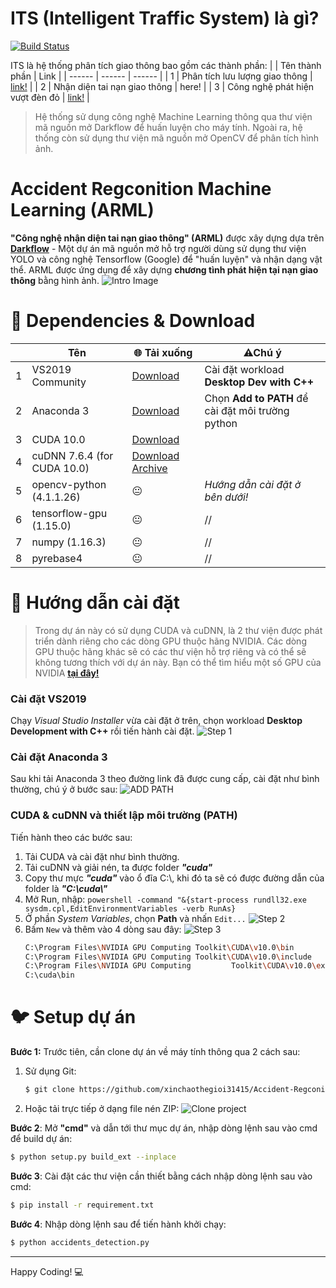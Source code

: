 # ITS (Intelligent Traffic System) là gì?
[![Build Status](https://travis-ci.org/joemccann/dillinger.svg?branch=master)](/)

ITS là hệ thống phân tích giao thông bao gồm các thành phần:
|  | Tên thành phần | Link |
| ------ | ------ | ------ |
| 1 | Phân tích lưu lượng giao thông | [link!](https://github.com/xinchaothegioi31415/ITS-Traffic-Capacity-Analyzation) |
| 2 | Nhận diện tai nạn giao thông | here! |
| 3 | Công nghệ phát hiện vượt đèn đỏ | [link!](https://github.com/xinchaothegioi31415/Red-Light-Detection) |

>Hệ thống sử dụng công nghệ Machine Learning thông qua thư viện mã nguồn mở Darkflow để huấn luyện cho máy tính.
>Ngoài ra, hệ thống còn sử dụng thư viện mã nguồn mở OpenCV để phân tích hình ảnh.

# Accident Regconition Machine Learning (ARML)
**"Công nghệ nhận diện tai nạn giao thông" (ARML)** được xây dựng dựa trên **[Darkflow](https://github.com/thtrieu/darkflow)** - Một dự án mã nguồn mở hỗ trợ người dùng sử dụng thư viện YOLO và công nghệ Tensorflow (Google) để "huấn luyện" và nhận dạng vật thể.
ARML được ứng dụng để xây dựng **chương tình phát hiện tại nạn giao thông** bằng hình ảnh.
![Intro Image](/images/intro.gif "Accident Regconition Machine Learning (ARML)")
# 🤖 Dependencies & Download
| | Tên | 🌐 Tải xuống | ⚠Chú ý|
|-|-|-|-|
|1|VS2019 Community|[Download](https://visualstudio.microsoft.com/vs/community/)|Cài đặt workload **Desktop Dev with C++**|
|2|Anaconda 3|[Download](https://repo.anaconda.com/archive/)|Chọn **Add to PATH** để cài đặt môi trường python|
|3|CUDA 10.0|[Download](https://developer.nvidia.com/cuda-10.0-download-archive)||
|4|cuDNN 7.6.4 (for CUDA 10.0)|[Download](https://developer.nvidia.com/compute/machine-learning/cudnn/secure/7.6.4.38/Production/10.0_20190923/cudnn-10.0-windows10-x64-v7.6.4.38.zip) [Archive](https://developer.nvidia.com/rdp/cudnn-archive)|
|5|opencv-python (4.1.1.26)|😐|*Hướng dẫn cài đặt ở bên dưới!*|
|6|tensorflow-gpu (1.15.0)|😐|//|
|7|numpy (1.16.3)|😐|//|
|8|pyrebase4|😐|//|
# 🦉 Hướng dẫn cài đặt 
>Trong dự án này có sử dụng CUDA và cuDNN, là 2 thư viện được phát triển dành riêng cho các dòng GPU thuộc hãng NVIDIA. Các dòng GPU thuộc hãng khác sẽ có các thư viện hỗ trợ riêng và có thể sẽ không tương thích với dự án này. Bạn có thể tìm hiểu một số GPU của NVIDIA **[tại đây!](https://en.wikipedia.org/wiki/List_of_Nvidia_graphics_processing_units)**
### Cài đặt VS2019
Chạy *Visual Studio Installer* vừa cài đặt ở trên, chọn workload **Desktop Development with C++** rồi tiến hành cài đặt.
![Step 1](/images/1.png "Cài đặt VS2019")
### Cài đặt Anaconda 3
Sau khi tải Anaconda 3 theo đường link đã được cung cấp, cài đặt như bình thường, chú ý ở bước sau:
![ADD PATH](/images/4.png "ADD PATH")
### CUDA & cuDNN và thiết lập môi trường (PATH)
Tiến hành theo các bước sau:
1. Tải CUDA và cài đặt như bình thường.
2. Tải cuDNN và giải nén, ta được folder ***"cuda"***
3. Copy thư mực ***"cuda"*** vào ổ đĩa C:\\, khi đó ta sẽ có được đường dẫn của folder là ***"C:\\cuda\\"***
4. Mở Run, nhập: `powershell -command "&{start-process rundll32.exe sysdm.cpl,EditEnvironmentVariables -verb RunAs}
`
5. Ở phần *System Variables*, chọn **Path** và nhấn `Edit...`
![Step 2](/images/2.png "Step 2")
6. Bấm `New` và thêm vào 4 dòng sau đây:
![Step 3](/images/3.png "Step 3")
    ```sh
    C:\Program Files\NVIDIA GPU Computing Toolkit\CUDA\v10.0\bin
    C:\Program Files\NVIDIA GPU Computing Toolkit\CUDA\v10.0\include
    C:\Program Files\NVIDIA GPU Computing         Toolkit\CUDA\v10.0\extras\CUPTI\libx64
    C:\cuda\bin
    ```

# 🐦 Setup dự án
**Bước 1:** Trước tiên, cần clone dự án về máy tính thông qua 2 cách sau:
1. Sử dụng Git:
    ```sh
    $ git clone https://github.com/xinchaothegioi31415/Accident-Regconition-ML.git
    ```
2. Hoặc tải trực tiếp ở dạng file nén ZIP:
    ![Clone project](/images/5.png "Clone project as ZIP")

**Bước 2**: Mở **"cmd"** và dẫn tới thư mục dự án, nhập dòng lệnh sau vào cmd để build dự án:
```sh
$ python setup.py build_ext --inplace
```

**Bước 3**: Cài đặt các thư viện cần thiết bằng cách nhập dòng lệnh sau vào cmd:
```sh
$ pip install -r requirement.txt
```

**Bước 4**: Nhập dòng lệnh sau để tiến hành khởi chạy:
```sh
$ python accidents_detection.py
```
***
Happy Coding! 💻